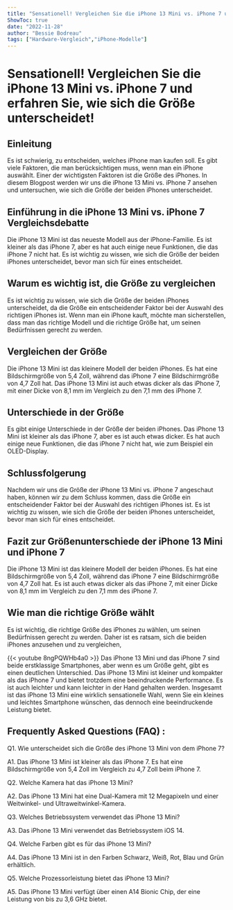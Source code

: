 ```yaml
---
title: "Sensationell! Vergleichen Sie die iPhone 13 Mini vs. iPhone 7 und erfahren Sie, wie sich die Größe unterscheidet!"
ShowToc: true 
date: "2022-11-28"
author: "Bessie Bodreau" 
tags: ["Hardware-Vergleich","iPhone-Modelle"]
---
```

# Sensationell! Vergleichen Sie die iPhone 13 Mini vs. iPhone 7 und erfahren Sie, wie sich die Größe unterscheidet!

## Einleitung

Es ist schwierig, zu entscheiden, welches iPhone man kaufen soll. Es gibt viele Faktoren, die man berücksichtigen muss, wenn man ein iPhone auswählt. Einer der wichtigsten Faktoren ist die Größe des iPhones. In diesem Blogpost werden wir uns die iPhone 13 Mini vs. iPhone 7 ansehen und untersuchen, wie sich die Größe der beiden iPhones unterscheidet.

## Einführung in die iPhone 13 Mini vs. iPhone 7 Vergleichsdebatte

Die iPhone 13 Mini ist das neueste Modell aus der iPhone-Familie. Es ist kleiner als das iPhone 7, aber es hat auch einige neue Funktionen, die das iPhone 7 nicht hat. Es ist wichtig zu wissen, wie sich die Größe der beiden iPhones unterscheidet, bevor man sich für eines entscheidet.

## Warum es wichtig ist, die Größe zu vergleichen

Es ist wichtig zu wissen, wie sich die Größe der beiden iPhones unterscheidet, da die Größe ein entscheidender Faktor bei der Auswahl des richtigen iPhones ist. Wenn man ein iPhone kauft, möchte man sicherstellen, dass man das richtige Modell und die richtige Größe hat, um seinen Bedürfnissen gerecht zu werden.

## Vergleichen der Größe

Die iPhone 13 Mini ist das kleinere Modell der beiden iPhones. Es hat eine Bildschirmgröße von 5,4 Zoll, während das iPhone 7 eine Bildschirmgröße von 4,7 Zoll hat. Das iPhone 13 Mini ist auch etwas dicker als das iPhone 7, mit einer Dicke von 8,1 mm im Vergleich zu den 7,1 mm des iPhone 7.

## Unterschiede in der Größe

Es gibt einige Unterschiede in der Größe der beiden iPhones. Das iPhone 13 Mini ist kleiner als das iPhone 7, aber es ist auch etwas dicker. Es hat auch einige neue Funktionen, die das iPhone 7 nicht hat, wie zum Beispiel ein OLED-Display.

## Schlussfolgerung

Nachdem wir uns die Größe der iPhone 13 Mini vs. iPhone 7 angeschaut haben, können wir zu dem Schluss kommen, dass die Größe ein entscheidender Faktor bei der Auswahl des richtigen iPhones ist. Es ist wichtig zu wissen, wie sich die Größe der beiden iPhones unterscheidet, bevor man sich für eines entscheidet.

## Fazit zur Größenunterschiede der iPhone 13 Mini und iPhone 7

Die iPhone 13 Mini ist das kleinere Modell der beiden iPhones. Es hat eine Bildschirmgröße von 5,4 Zoll, während das iPhone 7 eine Bildschirmgröße von 4,7 Zoll hat. Es ist auch etwas dicker als das iPhone 7, mit einer Dicke von 8,1 mm im Vergleich zu den 7,1 mm des iPhone 7.

## Wie man die richtige Größe wählt

Es ist wichtig, die richtige Größe des iPhones zu wählen, um seinen Bedürfnissen gerecht zu werden. Daher ist es ratsam, sich die beiden iPhones anzusehen und zu vergleichen,

{{< youtube 8ngPQWHb4a0 >}} 
Das iPhone 13 Mini und das iPhone 7 sind beide erstklassige Smartphones, aber wenn es um Größe geht, gibt es einen deutlichen Unterschied. Das iPhone 13 Mini ist kleiner und kompakter als das iPhone 7 und bietet trotzdem eine beeindruckende Performance. Es ist auch leichter und kann leichter in der Hand gehalten werden. Insgesamt ist das iPhone 13 Mini eine wirklich sensationelle Wahl, wenn Sie ein kleines und leichtes Smartphone wünschen, das dennoch eine beeindruckende Leistung bietet.

## Frequently Asked Questions (FAQ) :
Q1. Wie unterscheidet sich die Größe des iPhone 13 Mini von dem iPhone 7?

A1. Das iPhone 13 Mini ist kleiner als das iPhone 7. Es hat eine Bildschirmgröße von 5,4 Zoll im Vergleich zu 4,7 Zoll beim iPhone 7.


Q2. Welche Kamera hat das iPhone 13 Mini?

A2. Das iPhone 13 Mini hat eine Dual-Kamera mit 12 Megapixeln und einer Weitwinkel- und Ultraweitwinkel-Kamera.


Q3. Welches Betriebssystem verwendet das iPhone 13 Mini?

A3. Das iPhone 13 Mini verwendet das Betriebssystem iOS 14.


Q4. Welche Farben gibt es für das iPhone 13 Mini?

A4. Das iPhone 13 Mini ist in den Farben Schwarz, Weiß, Rot, Blau und Grün erhältlich.


Q5. Welche Prozessorleistung bietet das iPhone 13 Mini?

A5. Das iPhone 13 Mini verfügt über einen A14 Bionic Chip, der eine Leistung von bis zu 3,6 GHz bietet.


